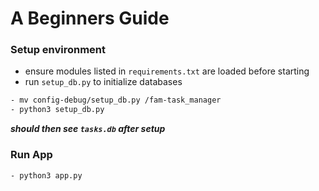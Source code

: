 # A Beginners Guide

### Setup environment
- ensure modules listed in `requirements.txt` are loaded before starting
- run `setup_db.py` to initialize databases
```bash
- mv config-debug/setup_db.py /fam-task_manager
- python3 setup_db.py
```
***should then see `tasks.db` after setup***

### Run App
```bash
- python3 app.py
```